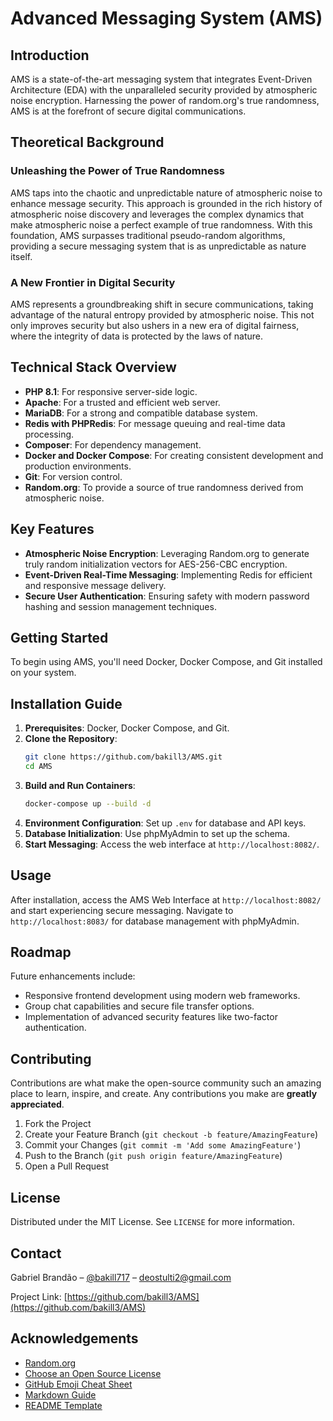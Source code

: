 # Advanced Messaging System (AMS)

## Introduction

AMS is a state-of-the-art messaging system that integrates Event-Driven Architecture (EDA) with the unparalleled security provided by atmospheric noise encryption. Harnessing the power of random.org's true randomness, AMS is at the forefront of secure digital communications.

## Theoretical Background

### Unleashing the Power of True Randomness

AMS taps into the chaotic and unpredictable nature of atmospheric noise to enhance message security. This approach is grounded in the rich history of atmospheric noise discovery and leverages the complex dynamics that make atmospheric noise a perfect example of true randomness. With this foundation, AMS surpasses traditional pseudo-random algorithms, providing a secure messaging system that is as unpredictable as nature itself.

### A New Frontier in Digital Security

AMS represents a groundbreaking shift in secure communications, taking advantage of the natural entropy provided by atmospheric noise. This not only improves security but also ushers in a new era of digital fairness, where the integrity of data is protected by the laws of nature.

## Technical Stack Overview

- **PHP 8.1**: For responsive server-side logic.
- **Apache**: For a trusted and efficient web server.
- **MariaDB**: For a strong and compatible database system.
- **Redis with PHPRedis**: For message queuing and real-time data processing.
- **Composer**: For dependency management.
- **Docker and Docker Compose**: For creating consistent development and production environments.
- **Git**: For version control.
- **Random.org**: To provide a source of true randomness derived from atmospheric noise.

## Key Features

- **Atmospheric Noise Encryption**: Leveraging Random.org to generate truly random initialization vectors for AES-256-CBC encryption.
- **Event-Driven Real-Time Messaging**: Implementing Redis for efficient and responsive message delivery.
- **Secure User Authentication**: Ensuring safety with modern password hashing and session management techniques.

## Getting Started

To begin using AMS, you'll need Docker, Docker Compose, and Git installed on your system.

## Installation Guide
1. **Prerequisites**: Docker, Docker Compose, and Git.
2. **Clone the Repository**:
    ```bash
    git clone https://github.com/bakill3/AMS.git
    cd AMS
    ```
3. **Build and Run Containers**:
    ```bash
    docker-compose up --build -d
    ```
4. **Environment Configuration**: Set up `.env` for database and API keys.
5. **Database Initialization**: Use phpMyAdmin to set up the schema.
6. **Start Messaging**: Access the web interface at `http://localhost:8082/`.

## Usage

After installation, access the AMS Web Interface at `http://localhost:8082/` and start experiencing secure messaging. Navigate to `http://localhost:8083/` for database management with phpMyAdmin.

## Roadmap

Future enhancements include:
- Responsive frontend development using modern web frameworks.
- Group chat capabilities and secure file transfer options.
- Implementation of advanced security features like two-factor authentication.

## Contributing

Contributions are what make the open-source community such an amazing place to learn, inspire, and create. Any contributions you make are **greatly appreciated**.

1. Fork the Project
2. Create your Feature Branch (`git checkout -b feature/AmazingFeature`)
3. Commit your Changes (`git commit -m 'Add some AmazingFeature'`)
4. Push to the Branch (`git push origin feature/AmazingFeature`)
5. Open a Pull Request

## License

Distributed under the MIT License. See `LICENSE` for more information.

## Contact

Gabriel Brandão – [@bakill717](https://twitter.com/bakill717) – deostulti2@gmail.com

Project Link: [https://github.com/bakill3/AMS](https://github.com/bakill3/AMS)

## Acknowledgements

- [Random.org](https://www.random.org/)
- [Choose an Open Source License](https://choosealicense.com)
- [GitHub Emoji Cheat Sheet](https://www.webpagefx.com/tools/emoji-cheat-sheet)
- [Markdown Guide](https://guides.github.com/features/mastering-markdown/)
- [README Template](https://github.com/othneildrew/Best-README-Template)
